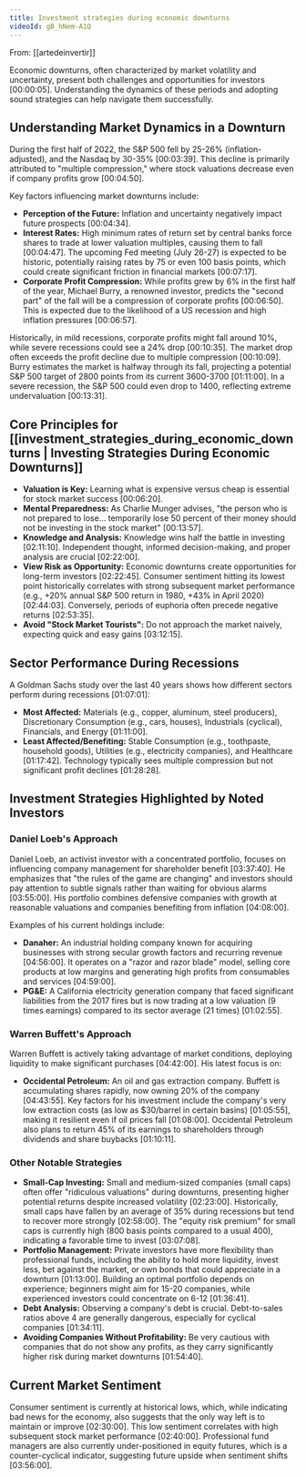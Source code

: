 ```yaml
---
title: Investment strategies during economic downturns
videoId: gB_hNem-A1Q
---
```


From: [[artedeinvertir]] <br/> 

Economic downturns, often characterized by market volatility and uncertainty, present both challenges and opportunities for investors <a class="yt-timestamp" data-t="00:00:05">[00:00:05]</a>. Understanding the dynamics of these periods and adopting sound strategies can help navigate them successfully.

## Understanding Market Dynamics in a Downturn

During the first half of 2022, the S&P 500 fell by 25-26% (inflation-adjusted), and the Nasdaq by 30-35% <a class="yt-timestamp" data-t="00:03:39">[00:03:39]</a>. This decline is primarily attributed to "multiple compression," where stock valuations decrease even if company profits grow <a class="yt-timestamp" data-t="00:04:50">[00:04:50]</a>.

Key factors influencing market downturns include:
*   **Perception of the Future:** Inflation and uncertainty negatively impact future prospects <a class="yt-timestamp" data-t="00:04:34">[00:04:34]</a>.
*   **Interest Rates:** High minimum rates of return set by central banks force shares to trade at lower valuation multiples, causing them to fall <a class="yt-timestamp" data-t="00:04:47">[00:04:47]</a>. The upcoming Fed meeting (July 26-27) is expected to be historic, potentially raising rates by 75 or even 100 basis points, which could create significant friction in financial markets <a class="yt-timestamp" data-t="00:07:17">[00:07:17]</a>.
*   **Corporate Profit Compression:** While profits grew by 6% in the first half of the year, Michael Burry, a renowned investor, predicts the "second part" of the fall will be a compression of corporate profits <a class="yt-timestamp" data-t="00:06:50">[00:06:50]</a>. This is expected due to the likelihood of a US recession and high inflation pressures <a class="yt-timestamp" data-t="00:06:57">[00:06:57]</a>.

Historically, in mild recessions, corporate profits might fall around 10%, while severe recessions could see a 24% drop <a class="yt-timestamp" data-t="00:10:35">[00:10:35]</a>. The market drop often exceeds the profit decline due to multiple compression <a class="yt-timestamp" data-t="00:10:09">[00:10:09]</a>. Burry estimates the market is halfway through its fall, projecting a potential S&P 500 target of 2800 points from its current 3600-3700 <a class="yt-timestamp" data-t="01:11:00">[01:11:00]</a>. In a severe recession, the S&P 500 could even drop to 1400, reflecting extreme undervaluation <a class="yt-timestamp" data-t="00:13:31">[00:13:31]</a>.

## Core Principles for [[investment_strategies_during_economic_downturns | Investing Strategies During Economic Downturns]]

*   **Valuation is Key:** Learning what is expensive versus cheap is essential for stock market success <a class="yt-timestamp" data-t="00:06:20">[00:06:20]</a>.
*   **Mental Preparedness:** As Charlie Munger advises, "the person who is not prepared to lose... temporarily lose 50 percent of their money should not be investing in the stock market" <a class="yt-timestamp" data-t="00:13:57">[00:13:57]</a>.
*   **Knowledge and Analysis:** Knowledge wins half the battle in investing <a class="yt-timestamp" data-t="02:11:10">[02:11:10]</a>. Independent thought, informed decision-making, and proper analysis are crucial <a class="yt-timestamp" data-t="02:22:00">[02:22:00]</a>.
*   **View Risk as Opportunity:** Economic downturns create opportunities for long-term investors <a class="yt-timestamp" data-t="02:22:45">[02:22:45]</a>. Consumer sentiment hitting its lowest point historically correlates with strong subsequent market performance (e.g., +20% annual S&P 500 return in 1980, +43% in April 2020) <a class="yt-timestamp" data-t="02:44:03">[02:44:03]</a>. Conversely, periods of euphoria often precede negative returns <a class="yt-timestamp" data-t="02:53:35">[02:53:35]</a>.
*   **Avoid "Stock Market Tourists":** Do not approach the market naively, expecting quick and easy gains <a class="yt-timestamp" data-t="03:12:15">[03:12:15]</a>.

## Sector Performance During Recessions

A Goldman Sachs study over the last 40 years shows how different sectors perform during recessions <a class="yt-timestamp" data-t="01:07:01">[01:07:01]</a>:
*   **Most Affected:** Materials (e.g., copper, aluminum, steel producers), Discretionary Consumption (e.g., cars, houses), Industrials (cyclical), Financials, and Energy <a class="yt-timestamp" data-t="01:11:00">[01:11:00]</a>.
*   **Least Affected/Benefiting:** Stable Consumption (e.g., toothpaste, household goods), Utilities (e.g., electricity companies), and Healthcare <a class="yt-timestamp" data-t="01:17:42">[01:17:42]</a>. Technology typically sees multiple compression but not significant profit declines <a class="yt-timestamp" data-t="01:28:28">[01:28:28]</a>.

## Investment Strategies Highlighted by Noted Investors

### Daniel Loeb's Approach
Daniel Loeb, an activist investor with a concentrated portfolio, focuses on influencing company management for shareholder benefit <a class="yt-timestamp" data-t="03:37:40">[03:37:40]</a>. He emphasizes that "the rules of the game are changing" and investors should pay attention to subtle signals rather than waiting for obvious alarms <a class="yt-timestamp" data-t="03:55:00">[03:55:00]</a>. His portfolio combines defensive companies with growth at reasonable valuations and companies benefiting from inflation <a class="yt-timestamp" data-t="04:08:00">[04:08:00]</a>.

Examples of his current holdings include:
*   **Danaher:** An industrial holding company known for acquiring businesses with strong secular growth factors and recurring revenue <a class="yt-timestamp" data-t="04:56:00">[04:56:00]</a>. It operates on a "razor and razor blade" model, selling core products at low margins and generating high profits from consumables and services <a class="yt-timestamp" data-t="04:59:00">[04:59:00]</a>.
*   **PG&E:** A California electricity generation company that faced significant liabilities from the 2017 fires but is now trading at a low valuation (9 times earnings) compared to its sector average (21 times) <a class="yt-timestamp" data-t="01:02:55">[01:02:55]</a>.

### Warren Buffett's Approach
Warren Buffett is actively taking advantage of market conditions, deploying liquidity to make significant purchases <a class="yt-timestamp" data-t="04:42:00">[04:42:00]</a>. His latest focus is on:
*   **Occidental Petroleum:** An oil and gas extraction company. Buffett is accumulating shares rapidly, now owning 20% of the company <a class="yt-timestamp" data-t="04:43:55">[04:43:55]</a>. Key factors for his investment include the company's very low extraction costs (as low as $30/barrel in certain basins) <a class="yt-timestamp" data-t="01:05:55">[01:05:55]</a>, making it resilient even if oil prices fall <a class="yt-timestamp" data-t="01:08:00">[01:08:00]</a>. Occidental Petroleum also plans to return 45% of its earnings to shareholders through dividends and share buybacks <a class="yt-timestamp" data-t="01:10:11">[01:10:11]</a>.

### Other Notable Strategies

*   **Small-Cap Investing:** Small and medium-sized companies (small caps) often offer "ridiculous valuations" during downturns, presenting higher potential returns despite increased volatility <a class="yt-timestamp" data-t="02:23:00">[02:23:00]</a>. Historically, small caps have fallen by an average of 35% during recessions but tend to recover more strongly <a class="yt-timestamp" data-t="02:58:00">[02:58:00]</a>. The "equity risk premium" for small caps is currently high (800 basis points compared to a usual 400), indicating a favorable time to invest <a class="yt-timestamp" data-t="03:07:08">[03:07:08]</a>.
*   **Portfolio Management:** Private investors have more flexibility than professional funds, including the ability to hold more liquidity, invest less, bet against the market, or own bonds that could appreciate in a downturn <a class="yt-timestamp" data-t="01:13:00">[01:13:00]</a>. Building an optimal portfolio depends on experience; beginners might aim for 15-20 companies, while experienced investors could concentrate on 6-12 <a class="yt-timestamp" data-t="01:36:41">[01:36:41]</a>.
*   **Debt Analysis:** Observing a company's debt is crucial. Debt-to-sales ratios above 4 are generally dangerous, especially for cyclical companies <a class="yt-timestamp" data-t="01:34:11">[01:34:11]</a>.
*   **Avoiding Companies Without Profitability:** Be very cautious with companies that do not show any profits, as they carry significantly higher risk during market downturns <a class="yt-timestamp" data-t="01:54:40">[01:54:40]</a>.

## Current Market Sentiment

Consumer sentiment is currently at historical lows, which, while indicating bad news for the economy, also suggests that the only way left is to maintain or improve <a class="yt-timestamp" data-t="02:30:00">[02:30:00]</a>. This low sentiment correlates with high subsequent stock market performance <a class="yt-timestamp" data-t="02:40:00">[02:40:00]</a>. Professional fund managers are also currently under-positioned in equity futures, which is a counter-cyclical indicator, suggesting future upside when sentiment shifts <a class="yt-timestamp" data-t="03:56:00">[03:56:00]</a>.